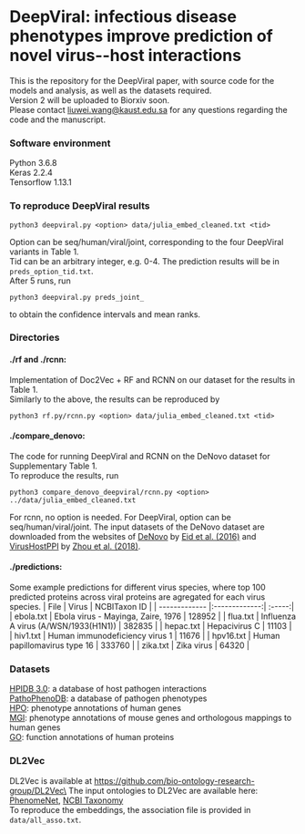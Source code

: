 # DeepViral: infectious disease phenotypes improve prediction of novel virus--host interactions
This is the repository for the DeepViral paper, with source code for the models and analysis, as well as the datasets required. \
Version 2 will be uploaded to Biorxiv soon. \
Please contact liuwei.wang@kaust.edu.sa for any questions regarding the code and the manuscript.

### Software environment 
Python 3.6.8   
Keras 2.2.4  
Tensorflow 1.13.1  

### To reproduce DeepViral results
```
python3 deepviral.py <option> data/julia_embed_cleaned.txt <tid>
```
Option can be seq/human/viral/joint, corresponding to the four DeepViral variants in Table 1. \
Tid can be an arbitrary integer, e.g. 0-4. The prediction results will be in ```preds_option_tid.txt```.\
After 5 runs, run 
```
python3 deepviral.py preds_joint_
``` 
to obtain the confidence intervals and mean ranks.

### Directories
#### ./rf and ./rcnn: 
Implementation of Doc2Vec + RF and RCNN on our dataset for the results in Table 1.\
Similarly to the above, the results can be reproduced by 
```
python3 rf.py/rcnn.py <option> data/julia_embed_cleaned.txt <tid>
```

#### ./compare_denovo: 
The code for running DeepViral and RCNN on the DeNovo dataset for Supplementary Table 1.\
To reproduce the results, run
```
python3 compare_denovo_deepviral/rcnn.py <option> ../data/julia_embed_cleaned.txt
```
For rcnn, no option is needed. For DeepViral, option can be seq/human/viral/joint.
The input datasets of the DeNovo dataset are downloaded from the websites of [DeNovo](https://bioinformatics.cs.vt.edu/~alzahraa/denovo) by [Eid et al. (2016)](https://academic.oup.com/bioinformatics/article/32/8/1144/1744545) and [VirusHostPPI](http://165.246.44.47/VirusHostPPI/Additional) by [Zhou et al. (2018)](https://bmcgenomics.biomedcentral.com/articles/10.1186/s12864-018-4924-2).

#### ./predictions: 
Some example predictions for different virus species, where top 100 predicted proteins across viral proteins are agregated for each virus species. 
| File        | Virus           | NCBITaxon ID   |
| ------------- |:-------------:| :-----:|
| ebola.txt      | Ebola virus - Mayinga, Zaire, 1976 | 128952 |
| flua.txt     | Influenza A virus (A/WSN/1933(H1N1))  | 382835 |
| hepac.txt | Hepacivirus C |  11103  |
| hiv1.txt | Human immunodeficiency virus 1 |  11676  |
| hpv16.txt | Human papillomavirus type 16 |  333760  |
| zika.txt | Zika virus | 64320   |

### Datasets
[HPIDB 3.0](https://hpidb.igbb.msstate.edu/): a database of host pathogen interactions\
[PathoPhenoDB](http://patho.phenomebrowser.net/#/downloads): a database of pathogen phenotypes\
[HPO](https://hpo.jax.org/app/download/annotation): phenotype annotations of human genes\
[MGI](http://www.informatics.jax.org/downloads/reports/index.html#pheno): phenotype annotations of mouse genes and orthologous mappings to human genes\
[GO](http://current.geneontology.org/products/pages/downloads.html): function annotations of human proteins

### DL2Vec 
DL2Vec is available at https://github.com/bio-ontology-research-group/DL2Vec\
The input ontologies to DL2Vec are available here: [PhenomeNet](http://aber-owl.net/ontology/PhenomeNET/#/), [NCBI Taxonomy](https://www.ebi.ac.uk/ols/ontologies/ncbitaxon)\
To reproduce the embeddings, the association file is provided in ```data/all_asso.txt```.
